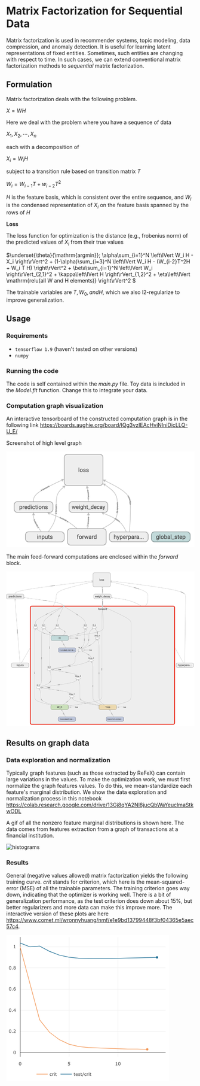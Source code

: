 # Matrix Factorization for Sequential Data

Matrix factorization is used in recommender systems, topic modeling, data compression, and anomaly detection. It is useful for learning latent representations of fixed entities. Sometimes, such entities are changing with respect to time. In such cases, we can extend conventional matrix factorization methods to _sequential_ matrix factorization.

## Formulation
Matrix factorization deals with the following problem.

$X = WH$

Here we deal with the problem where you have a sequence of data

$X_1, X_2, \cdots, X_n$

each with a decomposition of

$X_i = W_i H$

subject to a transition rule based on transition matrix $T$

$W_i = W_{i-1}T + w_{i-2}T^2$

$H$ is the feature basis, which is consistent over the entire sequence, and $W_i$ is the condensed representation of $X_i$ on the feature basis spanned by the rows of $H$

**Loss**

The loss function for optimization is the distance (e.g., frobenius norm) of the predicted values of $X_i$ from their true values

$\underset{\theta}{\mathrm{argmin}}\; \alpha\sum_{i=1}^N \left\lVert W_i H - X_i \right\rVert^2 + 
(1-\alpha)\sum_{i=3}^N \left\lVert W_i H - (W_{i-2}T^2H + W_i T H) \right\rVert^2 + 
\beta\sum_{i=1}^N \left\lVert W_i \right\rVert_{2,1}^2 + 
\kappa\left\lVert H \right\rVert_{1,2}^2 + 
\eta\left\lVert \mathrm{relu(all W and H elements)} \right\rVert^2 $

The trainable variables are $T, W_0, and H$, which we also l2-regularize to improve generalization.

## Usage

### Requirements
- `tensorflow 1.9` (haven't tested on other versions)
- `numpy`

### Running the code

The code is self contained within the $main.py$ file. Toy data is included in the $Model.fit$ function. Change this to integrate your data.

### Computation graph visualization
An interactive tensorboard of the constructed computation graph is in the following link
https://boards.aughie.org/board/IQg3vzIEAcHviNIniDicLLQ-U_E/

Screenshot of high level graph

![tensorboard high level](doc/tensorboard.png)

The main feed-forward computations are enclosed within the $forward$ block.

![tensorboard zoom in](doc/tensorboardzoom.png)

## Results on graph data 

### Data exploration and normalization

Typically graph features (such as those extracted by ReFeX) can contain large variations in the values. To make the optimization work, we must first normalize the graph features values. To do this, we mean-standardize each feature's marginal distribution. We show the data exploration and normalization process in this notebook https://colab.research.google.com/drive/13Gj8qYA2Nl8jucQbWaYeuclmaStkwODL

A gif of all the nonzero feature marginal distributions is shown here. The data comes from features extraction from a graph of transactions at a financial institution.

![histograms](doc/histograms.gif)


### Results

General (negative values allowed) matrix factorization yields the following training curve. $crit$ stands for criterion, which here is the mean-squared-error (MSE) of all the trainable parameters. The training criterion goes way down, indicating that the optimizer is working well. There is a bit of generalization performance, as the test criterion does down about 15%, but better regularizers and more data can make this improve more. The interactive version of these plots are here https://www.comet.ml/wronnyhuang/nmf/e1e9bd13799448f3bf04365e5aec57c4.

![general matrix factorization training curve](doc/traincurve.png)
